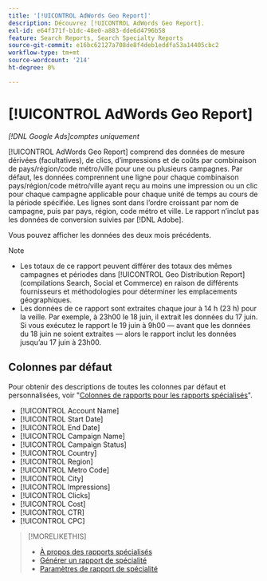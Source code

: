 ```yaml
---
title: '[!UICONTROL AdWords Geo Report]'
description: Découvrez [!UICONTROL AdWords Geo Report].
exl-id: e64f371f-b1dc-48e0-a883-dde6d4796b58
feature: Search Reports, Search Specialty Reports
source-git-commit: e16bc62127a708de8f4deb1eddfa53a14405cbc2
workflow-type: tm+mt
source-wordcount: '214'
ht-degree: 0%

---
```


# [!UICONTROL AdWords Geo Report]

*[!DNL Google Ads]comptes uniquement*

[!UICONTROL AdWords Geo Report] comprend des données de mesure dérivées (facultatives), de clics, d’impressions et de coûts par combinaison de pays/région/code métro/ville pour une ou plusieurs campagnes. Par défaut, les données comprennent une ligne pour chaque combinaison pays/région/code métro/ville ayant reçu au moins une impression ou un clic pour chaque campagne applicable pour chaque unité de temps au cours de la période spécifiée. Les lignes sont dans l’ordre croissant par nom de campagne, puis par pays, région, code métro et ville. Le rapport n’inclut pas les données de conversion suivies par [!DNL Adobe].

Vous pouvez afficher les données des deux mois précédents.

>[!NOTE]
>
>* Les totaux de ce rapport peuvent différer des totaux des mêmes campagnes et périodes dans [!UICONTROL Geo Distribution Report] (compilations Search, Social et Commerce) en raison de différents fournisseurs et méthodologies pour déterminer les emplacements géographiques.
>* Les données de ce rapport sont extraites chaque jour à 14 h (23 h) pour la veille. Par exemple, à 23h00 le 18 juin, il extrait les données du 17 juin. Si vous exécutez le rapport le 19 juin à 9h00 — avant que les données du 18 juin ne soient extraites — alors le rapport inclut les données jusqu’au 17 juin à 23h00.

## Colonnes par défaut

Pour obtenir des descriptions de toutes les colonnes par défaut et personnalisées, voir &quot;[Colonnes de rapports pour les rapports spécialisés](specialty-report-columns.md)&quot;.

* [!UICONTROL Account Name]
* [!UICONTROL Start Date]
* [!UICONTROL End Date]
* [!UICONTROL Campaign Name]
* [!UICONTROL Campaign Status]
* [!UICONTROL Country]
* [!UICONTROL Region]
* [!UICONTROL Metro Code]
* [!UICONTROL City]
* [!UICONTROL Impressions]
* [!UICONTROL Clicks]
* [!UICONTROL Cost]
* [!UICONTROL CTR]
* [!UICONTROL CPC]

>[!MORELIKETHIS]
>
>* [À propos des rapports spécialisés](specialty-report-about.md)
>* [Générer un rapport de spécialité](specialty-report-generate.md)
>* [Paramètres de rapport de spécialité](specialty-report-settings.md)
